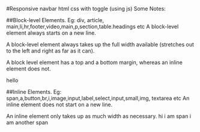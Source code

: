 #Responsive navbar html css with toggle (using js)
Some Notes:

##Block-level Elements. Eg: div, article, main,li,hr,footer,video,main,p,section,table.headings etc
A block-level element always starts on a new line.

A block-level element always takes up the full width available (stretches out to the left and right as far as it can).

A block level element has a top and a bottom margin, whereas an inline element does not.

<div>hello</div>


##Inline Elements. Eg: span,a,button,br,i,image,input,label,select,input,small,img, textarea etc
An inline element does not start on a new line.

An inline element only takes up as much width as necessary.
<span>hi i am span</span>
<span>i am another span</span>
